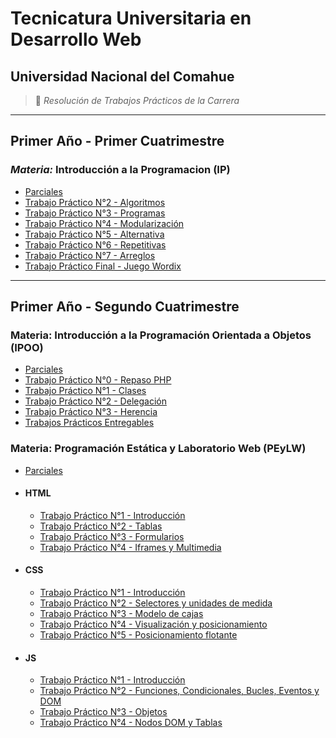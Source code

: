 # **Tecnicatura Universitaria en Desarrollo Web**

## Universidad Nacional del Comahue

> :book: *Resolución de Trabajos Prácticos de la Carrera*

---

## **Primer Año - Primer Cuatrimestre**

### *Materia:* Introducción a la Programacion (IP)

- [Parciales](https://github.com/ELHACHESALTA/TUDW/tree/main/1%20Introducci%C3%B3n%20a%20la%20Programaci%C3%B3n/Parciales)
- [Trabajo Práctico N°2 - Algoritmos](https://github.com/ELHACHESALTA/TUDW/tree/main/1%20Introducci%C3%B3n%20a%20la%20Programaci%C3%B3n/TP2%20-%20Algoritmos)
- [Trabajo Práctico N°3 - Programas](https://github.com/ELHACHESALTA/TUDW/tree/main/1%20Introducci%C3%B3n%20a%20la%20Programaci%C3%B3n/TP3%20-%20Programas)
- [Trabajo Práctico N°4 - Modularización](https://github.com/ELHACHESALTA/TUDW/tree/main/1%20Introducci%C3%B3n%20a%20la%20Programaci%C3%B3n/TP4%20-%20Modularizaci%C3%B3n)
- [Trabajo Práctico N°5 - Alternativa](https://github.com/ELHACHESALTA/TUDW/tree/main/1%20Introducci%C3%B3n%20a%20la%20Programaci%C3%B3n/TP5%20-%20Alternativa)
- [Trabajo Práctico N°6 - Repetitivas](https://github.com/ELHACHESALTA/TUDW/tree/main/1%20Introducci%C3%B3n%20a%20la%20Programaci%C3%B3n/TP6%20-%20Repetitivas)
- [Trabajo Práctico N°7 - Arreglos](https://github.com/ELHACHESALTA/TUDW/tree/main/1%20Introducci%C3%B3n%20a%20la%20Programaci%C3%B3n/TP7%20-%20Arreglos)
- [Trabajo Práctico Final - Juego Wordix](https://github.com/ELHACHESALTA/wordix)

---

## **Primer Año - Segundo Cuatrimestre**

### Materia: Introducción a la Programación Orientada a Objetos (IPOO)

- [Parciales](https://github.com/ELHACHESALTA/TUDW/tree/main/2%20Introducci%C3%B3n%20a%20la%20Programaci%C3%B3n%20Orientada%20a%20Objetos/Parciales)
- [Trabajo Práctico N°0 - Repaso PHP](https://github.com/ELHACHESALTA/TUDW/tree/main/2%20Introducci%C3%B3n%20a%20la%20Programaci%C3%B3n%20Orientada%20a%20Objetos/TP0%20-%20Repaso%20PHP)
- [Trabajo Práctico N°1 - Clases](https://github.com/ELHACHESALTA/TUDW/tree/main/2%20Introducci%C3%B3n%20a%20la%20Programaci%C3%B3n%20Orientada%20a%20Objetos/TP1%20-%20Clases)
- [Trabajo Práctico N°2 - Delegación](https://github.com/ELHACHESALTA/TUDW/tree/main/2%20Introducci%C3%B3n%20a%20la%20Programaci%C3%B3n%20Orientada%20a%20Objetos/TP2%20-%20Delegaci%C3%B3n)
- [Trabajo Práctico N°3 - Herencia](https://github.com/ELHACHESALTA/TUDW/tree/main/2%20Introducci%C3%B3n%20a%20la%20Programaci%C3%B3n%20Orientada%20a%20Objetos/TP3%20-%20Herencia)
- [Trabajos Prácticos Entregables](https://github.com/ELHACHESALTA/Entregables_IPOO_2023)

### Materia: Programación Estática y Laboratorio Web (PEyLW)

- [Parciales](https://github.com/ELHACHESALTA/TUDW/tree/main/2%Programaci%C3%B3n%20Est%C3%A1tica%20y%20Laboratorio%20Web/Parciales/)

- #### HTML

    - [Trabajo Práctico N°1 - Introducción](https://github.com/ELHACHESALTA/TUDW/tree/main/2%20Programaci%C3%B3n%20Est%C3%A1tica%20y%20Laboratorio%20Web/1%20HTML%20-%20TP1%20Introducci%C3%B3n)
    - [Trabajo Práctico N°2 - Tablas](https://github.com/ELHACHESALTA/TUDW/tree/main/2%20Programaci%C3%B3n%20Est%C3%A1tica%20y%20Laboratorio%20Web/1%20HTML%20-%20TP2%20Tablas)
    - [Trabajo Práctico N°3 - Formularios](https://github.com/ELHACHESALTA/TUDW/tree/main/2%20Programaci%C3%B3n%20Est%C3%A1tica%20y%20Laboratorio%20Web/1%20HTML%20-%20TP3%20Formularios)
    - [Trabajo Práctico N°4 - Iframes y Multimedia](https://github.com/ELHACHESALTA/TUDW/tree/main/2%20Programaci%C3%B3n%20Est%C3%A1tica%20y%20Laboratorio%20Web/1%20HTML%20-%20TP4%20Iframes%20y%20Multimedia)

- #### CSS

    - [Trabajo Práctico N°1 - Introducción](https://github.com/ELHACHESALTA/TUDW/tree/main/2%20Programaci%C3%B3n%20Est%C3%A1tica%20y%20Laboratorio%20Web/2%20CSS%20-%20TP1%20Introducci%C3%B3n)
    - [Trabajo Práctico N°2 - Selectores y unidades de medida](https://github.com/ELHACHESALTA/TUDW/tree/main/2%20Programaci%C3%B3n%20Est%C3%A1tica%20y%20Laboratorio%20Web/2%20CSS%20-%20TP2%20Selectores%20y%20unidades%20de%20medida)
    - [Trabajo Práctico N°3 - Modelo de cajas](https://github.com/ELHACHESALTA/TUDW/tree/main/2%20Programaci%C3%B3n%20Est%C3%A1tica%20y%20Laboratorio%20Web/2%20CSS%20-%20TP3%20Modelo%20de%20cajas)
    - [Trabajo Práctico N°4 - Visualización y posicionamiento](https://github.com/ELHACHESALTA/TUDW/tree/main/2%20Programaci%C3%B3n%20Est%C3%A1tica%20y%20Laboratorio%20Web/2%20CSS%20-%20TP4%20Visualizaci%C3%B3n%20y%20posicionamiento)
    - [Trabajo Práctico N°5 - Posicionamiento flotante](https://github.com/ELHACHESALTA/TUDW/tree/main/2%20Programaci%C3%B3n%20Est%C3%A1tica%20y%20Laboratorio%20Web/2%20CSS%20-%20TP5%20Elementos%20flotantes)

- #### JS

    - [Trabajo Práctico N°1 - Introducción](https://github.com/ELHACHESALTA/TUDW/tree/main/2%20Programaci%C3%B3n%20Est%C3%A1tica%20y%20Laboratorio%20Web/3%20JS%20-%20TP1%20Introducci%C3%B3n)
    - [Trabajo Práctico N°2 - Funciones, Condicionales, Bucles, Eventos y DOM](https://github.com/ELHACHESALTA/TUDW/tree/main/2%20Programaci%C3%B3n%20Est%C3%A1tica%20y%20Laboratorio%20Web/3%20JS%20-%20TP2%20Funciones%2C%20Condicionales%2C%20Bucles%2C%20Eventos%20y%20DOM)
    - [Trabajo Práctico N°3 - Objetos](https://github.com/ELHACHESALTA/TUDW/tree/main/2%20Programaci%C3%B3n%20Est%C3%A1tica%20y%20Laboratorio%20Web/3%20JS%20-%20TP3%20Objetos)
    - [Trabajo Práctico N°4 - Nodos DOM y Tablas](https://github.com/ELHACHESALTA/TUDW/tree/main/2%20Programaci%C3%B3n%20Est%C3%A1tica%20y%20Laboratorio%20Web/3%20JS%20-%20TP4%20Nodos%20DOM%20y%20Tablas)